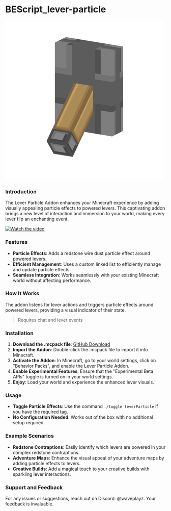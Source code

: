 # BEScript_lever-particle

![img](./pack_icon.png)

### Introduction

The Lever Particle Addon enhances your Minecraft experience by adding visually appealing particle effects to powered levers. This captivating addon brings a new level of interaction and immersion to your world, making every lever flip an enchanting event.

[![Watch the video](https://img.youtube.com/vi/rIr6iW_pRb4/0.jpg)](https://youtu.be/rIr6iW_pRb4?si=2OT76Yw3PhyHYsGL)


### Features

- **Particle Effects**: Adds a redstone wire dust particle effect around powered levers.
- **Efficient Management**: Uses a custom linked list to efficiently manage and update particle effects.
- **Seamless Integration**: Works seamlessly with your existing Minecraft world without affecting performance.

### How It Works

The addon listens for lever actions and triggers particle effects around powered levers, providing a visual indicator of their state.

> Requires chat and lever events

### Installation

1. **Download the .mcpack file**: [GitHub Download](https://github.com/WavePlayz/BEScript_lever-particle/releases/latest)
2. **Import the Addon**: Double-click the .mcpack file to import it into Minecraft.
3. **Activate the Addon**: In Minecraft, go to your world settings, click on "Behavior Packs", and enable the Lever Particle Addon.
4. **Enable Experimental Features**: Ensure that the "Experimental Beta APIs" toggle is turned on in your world settings.
5. **Enjoy**: Load your world and experience the enhanced lever visuals.

### Usage

- **Toggle Particle Effects**: Use the command `./toggle leverParticle` if you have the required tag.
- **No Configuration Needed**: Works out of the box with no additional setup required.

### Example Scenarios

- **Redstone Contraptions**: Easily identify which levers are powered in your complex redstone contraptions.
- **Adventure Maps**: Enhance the visual appeal of your adventure maps by adding particle effects to levers.
- **Creative Builds**: Add a magical touch to your creative builds with sparkling lever interactions.


### Support and Feedback

For any issues or suggestions, reach out on Discord: @waveplayz. Your feedback is invaluable.



